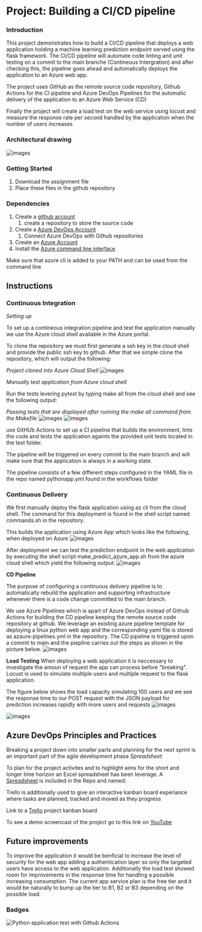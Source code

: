 # Project: Building a CI/CD pipeline

### Introduction
This project demonstrates how to build a CI/CD pipeline that deploys a web application holding a machine learning prediction endpoint served using the flask framework. The CI/CD pipeline will automate code linting and unit testing on a commit to the main branche (Contineous Intergration) and after checking this, the pipeline goes ahead and automatically deploys the application to an Azure web app. 

The project uses GitHub as the remote source code repository, Github Actions for the CI pipeline and Azure DevOps Pipelines for the automatic delivery of the application to an Azure Web Service (CD)

Finally the project will create a load test on the web service using locust and measure the response rate per second handled by the application when the number of users increases

### Architectural drawing

![images](Architectualdrawing.png)

### Getting Started
1. Download the assignment file
2. Place these files in the github repository


### Dependencies
1. Create a [github account](https://github.com/)
    1. create a repository to store the source code
2. Create a [Azure DevOps Account](https://dev.azure.com/)
    1. Connect Azure DevOps with Github repositories
1. Create an [Azure Account](https://portal.azure.com) 
2. Install the [Azure command line interface](https://docs.microsoft.com/en-us/cli/azure/install-azure-cli?view=azure-cli-latest)

Make sure that azure cli is added to your PATH and can be used from the command line


## Instructions

### Continuous Integration
*Setting up*

To set up  a contineous integration pipeline and test the application manually we use the Azure cloud shell available in the Azure portal. 

To clone the repository we must first generate a ssh key in the cloud shell and provide the public ssh key to github. 
After that we simple clone the repository, which will output the following: 

*Project cloned into Azure Cloud Shell*
![images](Screenshort_clone_project_to_cloud_shell.png)

*Manually test application from Azure cloud shell*

Run the tests levering pytest by typing  make all from the cloud shell and see the following output:

*Passing tests that are displayed after running the make all command from the Makefile*
![images](Screenshot_Passing_test_after_make_all_v0.png)
![images](Screenshot_Passing_test_after_make_all.png)


use GitHUb Actions to set up a CI pipeline that builds the environment, lints the code and tests the application againts the provided unit tests located in the test folder. 

The pipeline will be triggered on every commit to the main branch and will make sure that the application is always in a working state. 

The pipeline consists of a few different steps configured in the YAML file in the repo named pythonapp.yml found in the workflows folder


### Continuous Delivery

We first manually deploy the flask application using az cli from the cloud shell. The command for this deployment is found in the shell script named commands.sh in the repository. 

This builds the application using Azure App which looks like the following, when deployed on Azure
![images](Azure_App_Service.png)


After deployment we can test the prediction endpoint in the web application by executing the shell script make_predict_azure_app.sh from the azure cloud shell which yield the following output: 
![images](Successful_prediction_in_Azure_CLoud_Shell.png)

**CD Pipeline**

The purpose of configuring a continuous delivery pipeline is to automatically rebuild the application and supporting infrastructure whenever there is a code change committed to the main branch. 

We use Azure Pipelines which is apart of Azure DevOps instead of Github Actions for building the CD pipeline keeping the remote source code repository at github. 
We leverage an existing azure pipeline template for deploying a linux python web app and the corresponding yaml file is stored as azaure-pipelines.yml in the repository. 
The CD pipeline is triggered upon a commit to main and the piepline carries out the steps as shown in the picture below.
![images](Successful_run_Azure_Pipelines.png)


**Load Testing**
When deploying a web application it is neccessary to investigate the amoun of request the app can process before "breaking". 
Locust is used to simulate multiple users and multiple request to the flask application. 

The figure below shows the load capacity simulating 100 users and we see the response time to our POST request with the JSON payload for prediction increases rapidly with more users and requests
![images](application_running_against_loadtest_with_locust_v1.png)

![images](application_running_against_loadtest_with_locust_v2_charts.png)


## Azure DevOps Principles and Practices

Breaking a project down into smaller parts and planning for the next sprint is an important part of the agile development phase 
*Spreadsheet*

To plan for the project activites and to highlight aims for the short and longer time horizon an Excel spreadsheet has been leverage. 
A [Spreadsheet](ProjectPlan.xlsx) is included in the Repo and named: 

Trello is additionally used to give an interactive kanban board experiance where tasks are planned, tracked and moved as they progress

Link to a [Trello](https://trello.com/b/yTQlTqPd/project-building-a-ci-cd-pipeline) project kanban board


To see a demo screencast of the project go to this link on [YouTube](
https://www.youtube.com/watch?v=xIWZDIa7EIo)


## Future improvements

To improve the application it would be benficial to increase the level of security for the web app adding a authentication layer so only the targeted  users have access to the web application. Additionally the load test showed room for improvements in the response time for handling a possible increasing consumption. The current app service plan is the free tier and it would be naturally to bump up the tier to B1, B2 or B3 depending on the possible load.  

### Badges

![Python application test with Github Actions](https://github.com/jakobmladekaer/udacity_CI_CD_pipeline/workflows/Python%20application%20test%20with%20Github%20Actions/badge.svg)